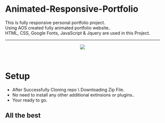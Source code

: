 # Animated-Responsive-Portfolio

This is fully responsive  personal portfolio project.<br />
Using AOS created fully animated portfolio website..<br />
HTML, CSS, Google Fonts, JavaScript & Jquery are used in this
Project.

---

<p align="center">
  <img src="https://i.ibb.co/m5P94kD/Screenshot-231.png"/>
 </p>
 
<br/>

# Setup

  - After Successfully Cloning repo \ Downloading Zip File.
  - No need to install any other additional extinsions or plugins..
  - Your ready to go.


## All the best


